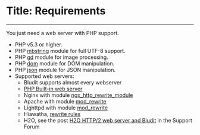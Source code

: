 # Title: Requirements
<!-- Position: 2 -->
---
You just need a web server with PHP support.

- PHP v5.3 or higher.
- PHP [mbstring](http://php.net/manual/en/book.mbstring.php) module for full UTF-8 support.
- PHP [gd](http://php.net/manual/en/book.image.php) module for image processing.
- PHP [dom](http://php.net/manual/en/book.dom.php) module for DOM manipulation.
- PHP [json](http://php.net/manual/en/book.json.php) module for JSON manipulation.
- Supported web servers:
  * Bludit supports almost every webserver
  * [PHP Built-in web server](http://php.net/manual/en/features.commandline.webserver.php)
  * Nginx with module [ngx_http_rewrite_module](http://nginx.org/en/docs/http/ngx_http_rewrite_module.html)
  * Apache with module [mod_rewrite](http://httpd.apache.org/docs/current/mod/mod_rewrite.html)
  * Lighttpd with module [mod_rewrite](http://redmine.lighttpd.net/projects/1/wiki/docs_modrewrite)
  * Hiawatha, [rewrite rules](https://www.hiawatha-webserver.org/howto/url_rewrite_rules)
  * H2O, see the post [H2O HTTP/2 web server and Bludit](https://forum.bludit.org/viewtopic.php?f=6&t=1015) in the Support Forum
